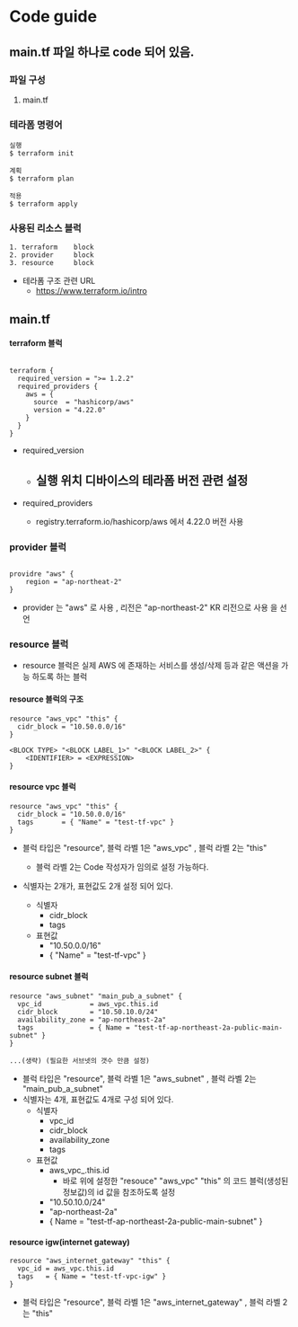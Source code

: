 # Code guide 
## main.tf 파일 하나로 code 되어 있음.

### 파일 구성
1. main.tf 


### 테라폼 명령어 
```
실행
$ terraform init 

계획
$ terraform plan

적용
$ terraform apply
```

### 사용된 리소스 블럭
```
1. terraform    block
2. provider     block
3. resource     block
```

- 테라폼 구조 관련 URL
    - https://www.terraform.io/intro


## main.tf 
#### terraform 블럭
```hcl

terraform {
  required_version = ">= 1.2.2"
  required_providers {
    aws = {
      source  = "hashicorp/aws"
      version = "4.22.0"
    }
  }
}
```
- required_version
    - 실행 위치 디바이스의 테라폼 버전 관련 설정
        - 

- required_providers
    - registry.terraform.io/hashicorp/aws 에서 4.22.0 버전 사용

### provider 블럭
```hcl

providre "aws" {
    region = "ap-northeat-2"
}
```
- provider 는 "aws" 로 사용 , 리전은 "ap-northeast-2" KR 리전으로 사용 을 선언

### resource 블럭
- resource 블럭은 실제 AWS 에 존재하는 서비스를 생성/삭제 등과 같은 액션을 가능 하도록 하는 블럭

#### resource 블럭의 구조
```hcl
resource "aws_vpc" "this" {
  cidr_block = "10.50.0.0/16"
}

<BLOCK TYPE> "<BLOCK LABEL_1>" "<BLOCK LABEL_2>" {
    <IDENTIFIER> = <EXPRESSION>
}
```

#### resource vpc 블럭
```hcl
resource "aws_vpc" "this" {
  cidr_block = "10.50.0.0/16"
  tags       = { "Name" = "test-tf-vpc" }
}
```
- 블럭 타입은 "resource", 블럭 라벨 1은 "aws_vpc" , 블럭 라벨 2는 "this"
    - 블럭 라벨 2는 Code 작성자가 임의로 설정 가능하다.

- 식별자는 2개가, 표현값도 2개 설정 되어 있다. 
    - 식별자 
        - cidr_block
        - tags
    - 표현값
        - "10.50.0.0/16"
        - { "Name" = "test-tf-vpc" }

#### resource subnet 블럭
```hcl
resource "aws_subnet" "main_pub_a_subnet" {
  vpc_id            = aws_vpc.this.id
  cidr_block        = "10.50.10.0/24"
  availability_zone = "ap-northeast-2a"
  tags              = { Name = "test-tf-ap-northeast-2a-public-main-subnet" }
}

...(생략) (필요한 서브넷의 갯수 만큼 설정)
```
- 블럭 타입은 "resource", 블럭 라벨 1은 "aws_subnet" , 블럭 라벨 2는 "main_pub_a_subnet"
- 식별자는 4개, 표현값도 4개로 구성 되어 있다.
    - 식별자 
        - vpc_id
        - cidr_block
        - availability_zone
        - tags
    - 표현값
        - aws_vpc_.this.id
            - 바로 위에 설정한 "resouce" "aws_vpc" "this" 의 코드 블럭(생성된 정보값)의 id 값을 참조하도록 설정
        - "10.50.10.0/24"
        - "ap-northeast-2a"
        - { Name = "test-tf-ap-northeast-2a-public-main-subnet" }

#### resource igw(internet gateway)
```hcl
resource "aws_internet_gateway" "this" {
  vpc_id = aws_vpc.this.id
  tags   = { Name = "test-tf-vpc-igw" }
}
```
- 블럭 타입은 "resource", 블럭 라벨 1은 "aws_internet_gateway" , 블럭 라벨 2는 "this"
